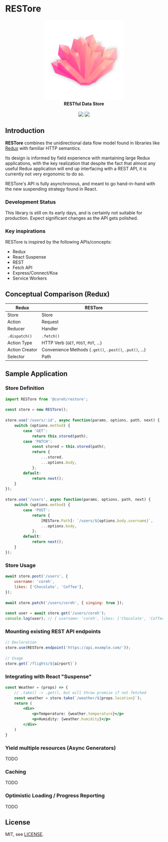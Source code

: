 # RESTore

<p align="center">
<img src="https://github.com/coreh/RESTore/raw/master/logo.png" width="256" height="256"><br>
<strong>RESTful Data Store</strong><br><br>
<img src="https://img.shields.io/npm/v/@coreh/restore.svg">
<img src="https://img.shields.io/npm/l/@coreh/restore.svg">
</p>

## Introduction

**RESTore** combines the unidirectional data flow model found in libraries like [Redux](https://redux.js.org) with familiar HTTP semantics.

Its design is informed by field experience with mantaining large Redux applications, with the key realization that despite the fact that almost any useful Redux application will end up interfacing with a REST API, it is currently not very ergonomic to do so.

RESTore's API is fully asynchronous, and meant to go hand-in-hand with the new suspending strategy found in React.

### Development Status

This library is still on its early days, and is certainly not suitable for production. Expect significant changes as the API gets polished.

### Key inspirations

RESTore is inspired by the following APIs/concepts:

- Redux
- React Suspense
- REST
- Fetch API
- Express/Connect/Koa
- Service Workers

## Conceptual Comparison (Redux)

| Redux          | RESTore                                                  |
|----------------|----------------------------------------------------------|
| Store          | Store                                                    |
| Action         | Request                                                  |
| Reducer        | Handler                                                  |
| `.dispatch()`  | `.fetch()`                                               |
| Action Type    | HTTP Verb (`GET`, `POST`, `PUT`, ...)                    |
| Action Creator | Convenience Methods (`.get()`, `.post()`, `.put()`, ...) |
| Selector       | Path                                                     |

## Sample Application

### Store Definition

```js
import RESTore from '@coreh/restore';

const store = new RESTore();

store.use('/users/:id', async function(params, options, path, next) {
    switch (options.method) {
        case 'GET':
            return this.stored(path);
        case 'PATCH':
            const stored = this.stored(path);
            return {
                ...stored,
                ...options.body,
            };
        default:
            return next();
    }
});

store.use('/users', async function(params, options, path, next) {
    switch (options.method) {
        case 'POST':
            return {
                [RESTore.Path]: `/users/${options.body.username}`,
                ...options.body,
            };
        default:
            return next();
    }
});
```

### Store Usage

```js
await store.post('/users', {
    username: 'coreh',
    likes: ['Chocolate', 'Coffee'],
});

await store.patch('/users/coreh', { singing: true });

const user = await store.get('/users/coreh');
console.log(user); // { username: 'coreh', likes: ['Chocolate', 'Coffee'], singing: true }
```

### Mounting existing REST API endpoints

```js
// Declaration
store.use(RESTore.endpoint('https://api.example.com/'));

// Usage
store.get(`/flights/${airport}`)
```

### Integrating with React "Suspense"

```jsx
const Weather = (props) => {
    // .take() -> .get(), but will throw promise if not fetched
    const weather = store.take(`/weather/${props.location}`);
    return (
        <div>
            <p>Temperature: {weather.temperature}</p>
            <p>Humidity: {weather.humidity}</p>
        </div>
    )
}
```

### Yield multiple resources (Async Generators)

TODO

### Caching

TODO

### Optimistic Loading / Progress Reporting

TODO

## License

MIT, see [LICENSE](LICENSE).
